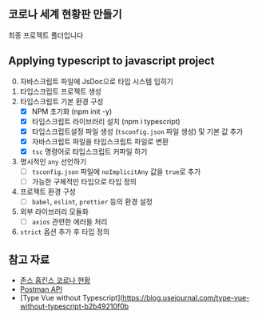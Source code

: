 ## 코로나 세계 현황판 만들기

최종 프로젝트 폴더입니다

## Applying typescript to javascript project

0. 자바스크립트 파일에 JsDoc으로 타입 시스템 입히기
1. 타입스크립트 프로젝트 생성
2. 타입스크립트 기본 환경 구성
    - [x] NPM 초기화 (npm init -y)
    - [x] 타입스크립트 라이브러리 설치 (npm i typescript)
    - [x] 타입스크립트설정 파일 생성 (`tsconfig.json` 파일 생성) 및 기본 값 추가
    - [x] 자바스크립트 파일을 타입스크립트 파일로 변환
    - [x] `tsc` 명령어로 타입스크립트 커파일 하기
3. 명시적인 `any` 선언하기
    - [ ] `tsconfig.json` 파일에 `noImplicitAny` 값을 `true`로 추가
    - [ ] 가능한 구체적인 타입으로 타입 정의
4. 프로젝트 환경 구성
    - [ ] `babel`, `eslint`, `prettier` 등의 환경 설정
5. 외부 라이브러리 모듈화 
    - [ ] `axios` 관련한 에러들 처리
6. `strict` 옵션 추가 후 타입 정의

## 참고 자료

- [존스 홉킨스 코로나 현황](https://www.arcgis.com/apps/opsdashboard/index.html#/bda7594740fd40299423467b48e9ecf6)
- [Postman API](https://documenter.getpostman.com/view/10808728/SzS8rjbc?version=latest#27454960-ea1c-4b91-a0b6-0468bb4e6712)
- [Type Vue without Typescript](https://blog.usejournal.com/type-vue-without-typescript-b2b49210f0b